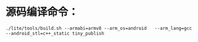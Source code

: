 # 源码编译命令：
```shell
./lite/tools/build.sh --armabi=armv8 --arm_os=android   --arm_lang=gcc  --android_stl=c++_static tiny_publish
```
